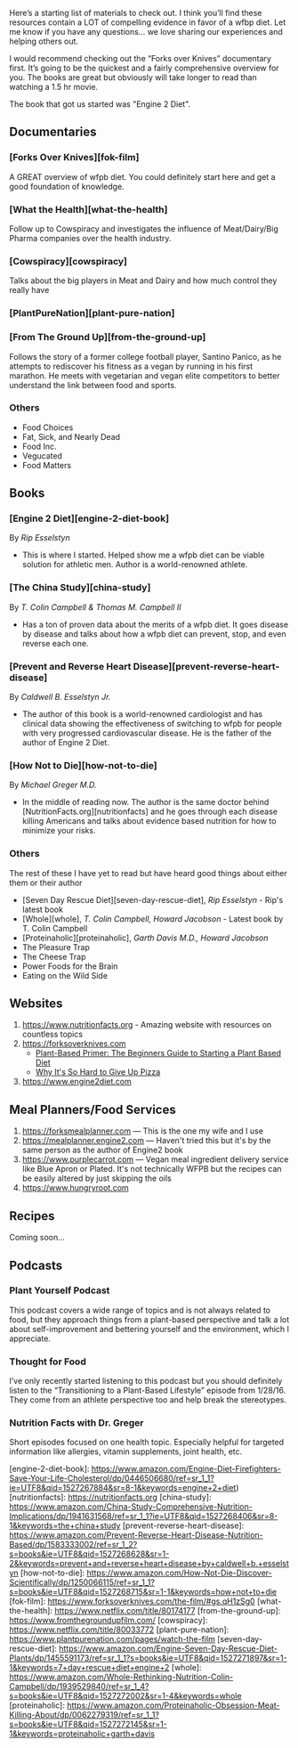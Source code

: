 Here’s a starting list of materials to check out. I think you’ll find these resources contain a LOT of compelling evidence in favor of a wfbp diet. Let me know if you have any questions… we love sharing our experiences and helping others out. 
 
I would recommend checking out the “Forks over Knives” documentary first. It’s going to be the quickest and a fairly comprehensive overview for you. The books are great but obviously will take longer to read than watching a 1.5 hr movie.

The book that got us started was "Engine 2 Diet". 
 

## Documentaries


### [Forks Over Knives][fok-film]

A GREAT overview of wfpb diet. You could definitely start here and get a good 
foundation of knowledge.


### [What the Health][what-the-health]

Follow up to Cowspiracy and investigates the influence of Meat/Dairy/Big Pharma 
companies over the health industry.


### [Cowspiracy][cowspiracy]

Talks about the big players in Meat and Dairy and how much control they really 
have


### [PlantPureNation][plant-pure-nation]



### [From The Ground Up][from-the-ground-up]

Follows the story of a former college football player, Santino Panico, as he
attempts to rediscover his fitness as a vegan by running in his first marathon.
He meets with vegetarian and vegan elite competitors to better understand the 
link between food and sports.


### Others

* Food Choices 
* Fat, Sick, and Nearly Dead
* Food Inc.
* Vegucated
* Food Matters


## Books


### [Engine 2 Diet][engine-2-diet-book]

By _Rip Esselstyn_

* This is where I started. Helped show me a wfpb diet can be viable solution for 
athletic men. Author is a world-renowned athlete.


### [The China Study][china-study]

By _T. Colin Campbell & Thomas M. Campbell II_

* Has a ton of proven data about the merits of a wfpb diet. It goes disease by 
disease and talks about how a wfpb diet can prevent, stop, and even reverse each
one.


### [Prevent and Reverse Heart Disease][prevent-reverse-heart-disease]

By _Caldwell B. Esselstyn Jr._

* The author of this book is a world-renowned cardiologist and has clinical data 
showing the effectiveness of switching to wfpb for people with very progressed 
cardiovascular disease. He is the father of the author of Engine 2 Diet.


### [How Not to Die][how-not-to-die]

By _Michael Greger M.D._

* In the middle of reading now. The author is the same doctor behind 
[NutritionFacts.org][nutritionfacts] and he goes through each disease killing 
Americans and talks about evidence based nutrition for how to minimize your 
risks.


### Others

The rest of these I have yet to read but have heard good things about either 
them or their author
 
* [Seven Day Rescue Diet][seven-day-rescue-diet], _Rip Esselstyn_ - Rip's latest book
* [Whole][whole], _T. Colin Campbell, Howard Jacobson_ - Latest book by T. Colin Campbell
* [Proteinaholic][proteinaholic], _Garth Davis M.D., Howard Jacobson_
* The Pleasure Trap 
* The Cheese Trap 
* Power Foods for the Brain
* Eating on the Wild Side 
 

## Websites

1. <https://www.nutritionfacts.org> - Amazing website with resources on 
countless topics 
1. <https://forksoverknives.com>
    * [Plant-Based Primer: The Beginners Guide to Starting a Plant Based Diet](https://forksoverknives.com/plant-based-primer-beginners-guide-starting-plant-based-diet)
    * [Why It's So Hard to Give Up Pizza](https://forksoverknives.com/addictive-food-cheese-pizza)
1. <https://www.engine2diet.com>


## Meal Planners/Food Services

1. <https://forksmealplanner.com> — This is the one my wife and I use
2. <https://mealplanner.engine2.com> — Haven't tried this but it's by the same 
person as the author of Engine2 book
3. <https://www.purplecarrot.com> — Vegan meal ingredient delivery service like Blue Apron or Plated. It's not technically WFPB but the recipes can be easily altered by just skipping the oils
4. <https://www.hungryroot.com>


## Recipes

Coming soon...


## Podcasts


### Plant Yourself Podcast
This podcast covers a wide range of topics and is not always related to food, 
but they approach things from a plant-based perspective and talk a lot about 
self-improvement and bettering yourself and the environment, which I appreciate.


### Thought for Food

I’ve only recently started listening to this podcast but you should definitely 
listen to the “Transitioning to a Plant-Based Lifestyle” episode from 1/28/16. 
They come from an athlete perspective too and help break the stereotypes.


### Nutrition Facts with Dr. Greger

Short episodes focused on one health topic. Especially helpful for targeted 
information like allergies, vitamin supplements, joint health, etc.


[engine-2-diet-book]: https://www.amazon.com/Engine-Diet-Firefighters-Save-Your-Life-Cholesterol/dp/0446506680/ref=sr_1_1?ie=UTF8&qid=1527267884&sr=8-1&keywords=engine+2+diet)
[nutritionfacts]: https://nutritionfacts.org
[china-study]: https://www.amazon.com/China-Study-Comprehensive-Nutrition-Implications/dp/1941631568/ref=sr_1_1?ie=UTF8&qid=1527268406&sr=8-1&keywords=the+china+study
[prevent-reverse-heart-disease]: https://www.amazon.com/Prevent-Reverse-Heart-Disease-Nutrition-Based/dp/1583333002/ref=sr_1_2?s=books&ie=UTF8&qid=1527268628&sr=1-2&keywords=prevent+and+reverse+heart+disease+by+caldwell+b.+esselstyn
[how-not-to-die]: https://www.amazon.com/How-Not-Die-Discover-Scientifically/dp/1250066115/ref=sr_1_1?s=books&ie=UTF8&qid=1527268715&sr=1-1&keywords=how+not+to+die
[fok-film]: https://www.forksoverknives.com/the-film/#gs.qH1zSg0
[what-the-health]: https://www.netflix.com/title/80174177
[from-the-ground-up]: https://www.fromthegroundupfilm.com/
[cowspiracy]: https://www.netflix.com/title/80033772
[plant-pure-nation]: https://www.plantpurenation.com/pages/watch-the-film
[seven-day-rescue-diet]: https://www.amazon.com/Engine-Seven-Day-Rescue-Diet-Plants/dp/1455591173/ref=sr_1_1?s=books&ie=UTF8&qid=1527271897&sr=1-1&keywords=7+day+rescue+diet+engine+2
[whole]: https://www.amazon.com/Whole-Rethinking-Nutrition-Colin-Campbell/dp/1939529840/ref=sr_1_4?s=books&ie=UTF8&qid=1527272002&sr=1-4&keywords=whole
[proteinaholic]: https://www.amazon.com/Proteinaholic-Obsession-Meat-Killing-About/dp/0062279319/ref=sr_1_1?s=books&ie=UTF8&qid=1527272145&sr=1-1&keywords=proteinaholic+garth+davis